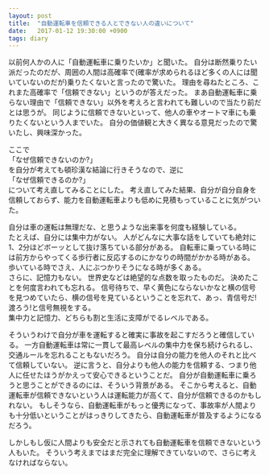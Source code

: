 ```yaml
---
layout: post
title:  "自動運転車を信頼できる人とできない人の違いについて"
date:   2017-01-12 19:30:00 +0900
tags: diary
---
```


以前何人かの人に「自動運転車に乗りたいか」と聞いた。
自分は断然乗りたい派だったのだが、周囲の人間は高確率で(確率が求められるほど多くの人には聞いていないのだが)乗りたくないと言ったので驚いた。
理由を尋ねたところ、これまた高確率で「信頼できない」というのが答えだった。
まあ自動運転車に乗らない理由で「信頼できない」以外を考えろと言われても難しいので当たり前だとは思うが。
同じように信頼できないといって、他人の車やオートマ車にも乗りたくないという人までいた。
自分の価値観と大きく異なる意見だったので驚いたし、興味深かった。

ここで  
「なぜ信頼できないのか?」  
を自分が考えても頓珍漢な結論に行きそうなので、逆に  
「なぜ信頼できるのか?」  
について考え直してみることにした。
考え直してみた結果、自分が自分自身を信頼しておらず、能力を自動運転車よりも低めに見積もっていることに気がついた。

自分は車の運転は無理だな、と思うような出来事を何度も経験している。  
たとえば、自分には集中力がない。
人がどんなに大事な話をしていても絶対に1、2分ほどボーッとして抜け落ちている部分がある。
自転車に乗っている時には前方からやってくる歩行者に反応するのにかなりの時間がかかる時がある。
歩いている時でさえ、人にぶつかりそうになる時が多くある。  
さらに、記憶力もない。
世界史などは絶望的な点数を取ったものだ。
決めたことを何度言われても忘れる。
信号待ちで、早く黄色にならないかなと横の信号を見つめていたら、横の信号を見ているということを忘れて、あっ、青信号だ!渡ろう!と信号無視をする。  
集中力と記憶力、どちらも割と生活に支障がでるレベルである。

そういうわけで自分が車を運転すると確実に事故を起こすだろうと確信している。
一方自動運転車は常に一貫して最高レベルの集中力を保ち続けられるし、交通ルールを忘れることもないだろう。
自分は自分の能力を他人のそれと比べて信頼していない。
逆に言うと、自分よりも他人の能力を信頼する、つまり他人に任せたほうがかえって安心できるということだ。
自分が自動運転車に乗ろうと思うことができるのには、そういう背景がある。
そこから考えると、自動運転車が信頼できないという人は運転能力が高くて、自分が信頼できるのかもしれない。
もしそうなら、自動運転車がもっと優秀になって、事故率が人間よりも十分低いということがはっきりしてきたら、自動運転車が普及するようになるだろう。

しかしもし仮に人間よりも安全だと示されても自動運転車を信頼できないという人もいた。
そういう考えまではまだ完全に理解できていないので、さらに考えなければならない。